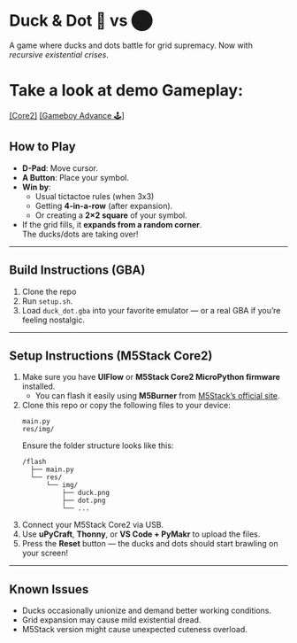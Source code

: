 # Duck & Dot 🐤 vs ⬤  
A game where ducks and dots battle for grid supremacy. Now with *recursive existential crises*.

# Take a look at demo Gameplay:
 [[Core2]](https://www.youtube.com/watch?v=KBp2Sd1Cru8)
 [[Gameboy Advance 🕹]](https://youtu.be/GVt2afJWg8k?si=pvv2dt76D094o3T2)
## How to Play
- **D-Pad**: Move cursor.  
- **A Button**: Place your symbol.  
- **Win by**:
  - Usual tictactoe rules (when 3x3)
  - Getting **4-in-a-row** (after expansion).  
  - Or creating a **2×2 square** of your symbol.  
- If the grid fills, it **expands from a random corner**.  
  The ducks/dots are taking over!

---

## Build Instructions (GBA)
1. Clone the repo  
2. Run `setup.sh`.  
3. Load `duck_dot.gba` into your favorite emulator — or a real GBA if you’re feeling nostalgic.

---

## Setup Instructions (M5Stack Core2)
1. Make sure you have **UIFlow** or **M5Stack Core2 MicroPython firmware** installed.  
   - You can flash it easily using **M5Burner** from [M5Stack’s official site](https://m5stack.com/pages/download).  
2. Clone this repo or copy the following files to your device:  
   ```
   main.py
   res/img/
   ```  
   Ensure the folder structure looks like this:  
   ```
   /flash
     ├── main.py
     └── res/
         └── img/
             ├── duck.png
             ├── dot.png
             └── ...
   ```
3. Connect your M5Stack Core2 via USB.  
4. Use **uPyCraft**, **Thonny**, or **VS Code + PyMakr** to upload the files.  
5. Press the **Reset** button — the ducks and dots should start brawling on your screen!

---

## Known Issues
- Ducks occasionally unionize and demand better working conditions.  
- Grid expansion may cause mild existential dread.  
- M5Stack version might cause unexpected cuteness overload.

